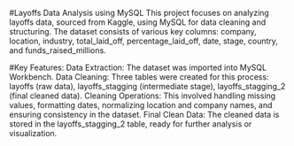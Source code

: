 #Layoffs Data Analysis using MySQL
This project focuses on analyzing layoffs data, sourced from Kaggle, using MySQL for data cleaning and structuring. The dataset consists of various key columns: company, location, industry, total_laid_off, percentage_laid_off, date, stage, country, and funds_raised_millions.

#Key Features:
Data Extraction: The dataset was imported into MySQL Workbench.
Data Cleaning: Three tables were created for this process:
layoffs (raw data),
layoffs_stagging (intermediate stage),
layoffs_stagging_2 (final cleaned data).
Cleaning Operations: This involved handling missing values, formatting dates, normalizing location and company names, and ensuring consistency in the dataset.
Final Clean Data: The cleaned data is stored in the layoffs_stagging_2 table, ready for further analysis or visualization.
